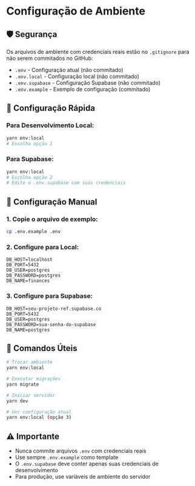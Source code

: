 # Configuração de Ambiente

## 🛡️ Segurança

Os arquivos de ambiente com credenciais reais estão no `.gitignore` para não serem commitados no GitHub:

- `.env` - Configuração atual (não commitado)
- `.env.local` - Configuração local (não commitado)
- `.env.supabase` - Configuração Supabase (não commitado)
- `.env.example` - Exemplo de configuração (commitado)

## 🚀 Configuração Rápida

### Para Desenvolvimento Local:
```bash
yarn env:local
# Escolha opção 1
```

### Para Supabase:
```bash
yarn env:local
# Escolha opção 2
# Edite o .env.supabase com suas credenciais
```

## 📝 Configuração Manual

### 1. Copie o arquivo de exemplo:
```bash
cp .env.example .env
```

### 2. Configure para Local:
```env
DB_HOST=localhost
DB_PORT=5432
DB_USER=postgres
DB_PASSWORD=postgres
DB_NAME=finances
```

### 3. Configure para Supabase:
```env
DB_HOST=seu-projeto-ref.supabase.co
DB_PORT=5432
DB_USER=postgres
DB_PASSWORD=sua-senha-do-supabase
DB_NAME=postgres
```

## 🔄 Comandos Úteis

```bash
# Trocar ambiente
yarn env:local

# Executar migrações
yarn migrate

# Iniciar servidor
yarn dev

# Ver configuração atual
yarn env:local (opção 3)
```

## ⚠️ Importante

- Nunca commite arquivos `.env` com credenciais reais
- Use sempre `.env.example` como template
- O `.env.supabase` deve conter apenas suas credenciais de desenvolvimento
- Para produção, use variáveis de ambiente do servidor 